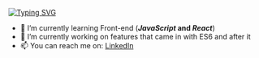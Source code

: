 [![Typing SVG](https://readme-typing-svg.demolab.com?font=Fira+Code&weight=800&size=24&pause=1000&center=true&vCenter=true&width=435&lines=Hi+there+%F0%9F%91%8B;My+name+is+Bartek+Bogdanowicz)](https://git.io/typing-svg)


- 🌱 I’m currently learning Front-end (**_JavaScript_ and _React_**)
-  🔭 I’m currently working on features that came in with ES6 and after it
- 📫 You can reach me on: [LinkedIn](https://www.linkedin.com/in/bartosz-bogdanowicz-0540732a1/)
<!--
- ⚡ Fun fact: I was hosting my own server with MMORPG game as a kid, and back then I had no idea that I was 'coding' by editing some scripts to change game experience for other players 💪

- 🔭 I’m currently working on ...
- 🌱 I’m currently learning ...
- 👯 I’m looking to collaborate on ...
- 🤔 I’m looking for help with ...
- 💬 Ask me about ...
- 📫 How to reach me: ...
- 😄 Pronouns: ...
->
